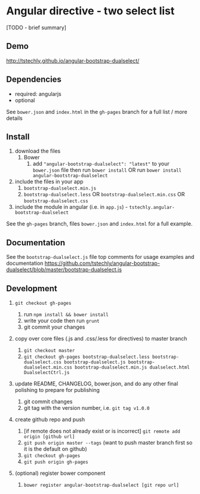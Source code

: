 # Angular directive - two select list

[TODO - brief summary]

## Demo
http://tstechly.github.io/angular-bootstrap-dualselect/

## Dependencies
- required:
	angularjs
- optional


See `bower.json` and `index.html` in the `gh-pages` branch for a full list / more details

## Install
1. download the files
	1. Bower
		1. add `"angular-bootstrap-dualselect": "latest"` to your `bower.json` file then run `bower install` OR run `bower install angular-bootstrap-dualselect`
2. include the files in your app
	1. `bootstrap-dualselect.min.js`
	2. `bootstrap-dualselect.less` OR `bootstrap-dualselect.min.css` OR `bootstrap-dualselect.css`
3. include the module in angular (i.e. in `app.js`) - `tstechly.angular-bootstrap-dualselect`

See the `gh-pages` branch, files `bower.json` and `index.html` for a full example.


## Documentation
See the `bootstrap-dualselect.js` file top comments for usage examples and documentation
https://github.com/tstechly/angular-bootstrap-dualselect/blob/master/bootstrap-dualselect.js


## Development

1. `git checkout gh-pages`
	1. run `npm install && bower install`
	2. write your code then run `grunt`
	3. git commit your changes
2. copy over core files (.js and .css/.less for directives) to master branch
	1. `git checkout master`
	2. `git checkout gh-pages bootstrap-dualselect.less bootstrap-dualselect.css bootstrap-dualselect.js bootstrap-dualselect.min.css bootstrap-dualselect.min.js dualselect.html DualselectCtrl.js`

3. update README, CHANGELOG, bower.json, and do any other final polishing to prepare for publishing
	1. git commit changes
	2. git tag with the version number, i.e. `git tag v1.0.0`
4. create github repo and push
	1. [if remote does not already exist or is incorrect] `git remote add origin [github url]`
	2. `git push origin master --tags` (want to push master branch first so it is the default on github)
	3. `git checkout gh-pages`
	4. `git push origin gh-pages`
5. (optional) register bower component
	1. `bower register angular-bootstrap-dualselect [git repo url]`
